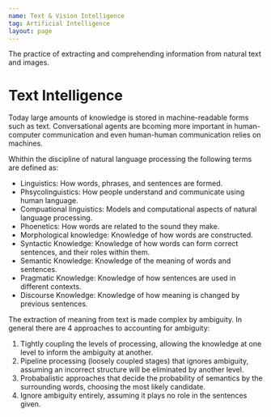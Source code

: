 ```yaml
---
name: Text & Vision Intelligence
tag: Artificial Intelligence
layout: page
---
```


The practice of extracting and comprehending information from natural text and images.

# Text Intelligence

Today large amounts of knowledge is stored in machine-readable forms such as text. Conversational agents are bcoming more important in human-computer communication and even human-human communication relies on machines.

Whithin the discipline of natural language processing the following terms are defined as:

- Linguistics: How words, phrases, and sentences are formed.
- Phsycolinguistics: How people understand and communicate using human language.
- Compuational linguistics: Models and computational aspects of natural language processing.
- Phoenetics: How words are related to the sound they make.
- Morphological knowledge: Knowledge of how words are constructed.
- Syntactic Knowledge: Knowledge of how words can form correct sentences, and their roles within them.
- Semantic Knowledge: Knowledge of the meaning of words and sentences.
- Pragmatic Knowledge: Knowledge of how sentences are used in different contexts.
- Discourse Knowledge: Knowledge of how meaning is changed by previous sentences.

The extraction of meaning from text is made complex by ambiguity. In general there are 4 approaches to accounting for ambiguity:

1. Tightly coupling the levels of processing, allowing the knowledge at one level to inform the ambiguity at another.
2. Pipeline processing (loosely coupled stages) that ignores ambiguity, assuming an incorrect structure will be eliminated by another level.
3. Probabalistic approaches that decide the probability of semantics by the surrounding words, choosing the most likely candidate.
4. Ignore ambiguity entirely, assuming it plays no role in the sentences given.